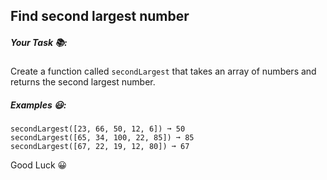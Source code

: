## Find second largest number

##### Your Task 📚:

Create a function called `secondLargest` that takes an array of numbers and returns the second largest number.

##### Examples 😃:

```
secondLargest([23, 66, 50, 12, 6]) ➞ 50
secondLargest([65, 34, 100, 22, 85]) ➞ 85
secondLargest([67, 22, 19, 12, 80]) ➞ 67
```

Good Luck 😀
